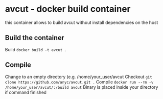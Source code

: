 avcut - docker build container
==============================


this container allows to build avcut
without install dependencies on the host

Build the container
-------------------

Build `docker build -t avcut .`

Compile
-------------------
Change to an empty directory (e.g. /home/your_user/avcut
Checkout `git clone https://github.com/anyc/avcut.git .`
Compile `docker run --rm -v /home/your_user/avcut/:/build avcut`
Binary is placed inside your directory if command finished